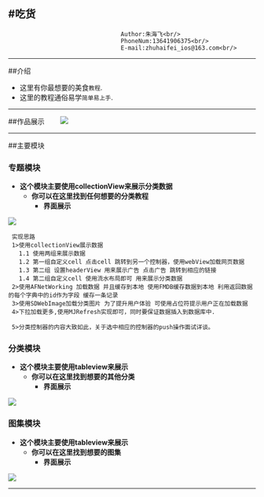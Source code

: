 #吃货
-------------------------------  
                                    Author:朱海飞<br/>
                                    PhoneNum:13641906375<br/>
                                    E-mail:zhuhaifei_ios@163.com<br/>

***************************************************************
##介绍
* 这里有你最想要的美食`教程`. <br/>
* 这里的教程通俗易学`简单易上手`.  <br/>

***************************************************************


##作品展示　　
![](https://github.com/SummerHF/chihuo/raw/master/gif/chihuo.gif)
***************************************************************
##主要模块

### 专题模块
* **这个模块主要使用collectionView来展示分类数据** <br/>
  * **你可以在这里找到任何想要的分类教程** <br/>
    * **界面展示**  

![](https://github.com/SummerHF/chihuo/raw/master/gif-show/specialList.gif) 

     实现思路
     1>使用collectionView展示数据
       1.1 使用两组来展示数据
       1.2 第一组自定义cell 点击cell 跳转到另一个控制器，使用webView加载网页数据   
       1.3 第二组 设置headerView 用来展示广告 点击广告 跳转到相应的链接
       1.4 第二组自定义cell 使用流水布局即可 用来展示分类数据
     2>使用AFNetWorking 加载数据 并且缓存到本地 使用FMDB缓存数据到本地 利用返回数据的每个字典中的id作为字段 缓存一条记录 
     3>使用SDWebImage加载分类图片 为了提升用户体验 可使用占位符提示用户正在加载数据 
     4>下拉加载更多,使用MJRefresh实现即可，同时要保证数据插入到数据库中.
     
     5>分类控制器的内容大致如此，关于选中相应的控制器的push操作面试详谈。
     
### 分类模块
* **这个模块主要使用tableview来展示** <br/>
  * **你可以在这里找到想要的其他分类** <br/>
    * **界面展示**  

![](https://github.com/SummerHF/chihuo/raw/master/gif-show/category.gif) 

    
### 图集模块
* **这个模块主要使用tableview来展示** <br/>
  * **你可以在这里找到想要的图集** <br/>
    * **界面展示**  

![](https://github.com/SummerHF/chihuo/raw/master/gif-show/photoList.gif) 

***************************************************************
